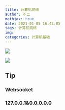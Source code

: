 ```yaml
---
title: 计算机网络
author: 不二
mathjax: true
date: 2021-01-05 16:43:05
tags: 计算机网络
img:
categories: 计算机基础
---
```


![](https://cdn.jsdelivr.net/gh/weiyouwozuiku/buerlog_img/BlogImage/%E8%AE%A1%E7%AE%97%E6%9C%BA%E7%BD%91%E7%BB%9C_%E7%BD%91%E7%BB%9C%E9%80%9A%E8%AE%AF%E5%8D%8F%E8%AE%AE%E5%85%B3%E7%B3%BB%E5%9B%BE2020%E7%89%88.png)

![](https://cdn.jsdelivr.net/gh/weiyouwozuiku/buerlog_img/BlogImage/%E8%AE%A1%E7%AE%97%E6%9C%BA%E7%BD%91%E7%BB%9C_TCP-IP%E5%8D%8F%E8%AE%AE%E5%85%B3%E7%B3%BB%E5%9B%BE.png)

## Tip

### Websocket

### 127.0.0.1&0.0.0.0.0

